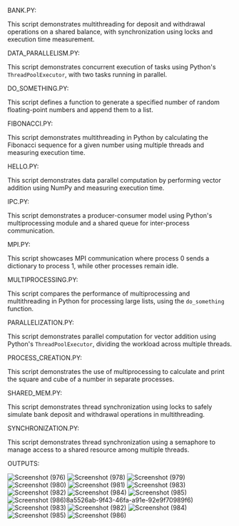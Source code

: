 BANK.PY:

This script demonstrates multithreading for deposit and withdrawal operations on a shared balance, with synchronization using locks and execution time measurement.

DATA_PARALLELISM.PY:

This script demonstrates concurrent execution of tasks using Python's `ThreadPoolExecutor`, with two tasks running in parallel.


DO_SOMETHING.PY:

This script defines a function to generate a specified number of random floating-point numbers and append them to a list.


FIBONACCI.PY:

This script demonstrates multithreading in Python by calculating the Fibonacci sequence for a given number using multiple threads and measuring execution time.



HELLO.PY:

This script demonstrates data parallel computation by performing vector addition using NumPy and measuring execution time.


IPC.PY:

This script demonstrates a producer-consumer model using Python's multiprocessing module and a shared queue for inter-process communication.


MPI.PY:

This script showcases MPI communication where process 0 sends a dictionary to process 1, while other processes remain idle.


MULTIPROCESSING.PY:

This script compares the performance of multiprocessing and multithreading in Python for processing large lists, using the `do_something` function.


PARALLELIZATION.PY:

This script demonstrates parallel computation for vector addition using Python's `ThreadPoolExecutor`, dividing the workload across multiple threads.

PROCESS_CREATION.PY:

This script demonstrates the use of multiprocessing to calculate and print the square and cube of a number in separate processes.


SHARED_MEM.PY:

This script demonstrates thread synchronization using locks to safely simulate bank deposit and withdrawal operations in multithreading.


SYNCHRONIZATION.PY:

This script demonstrates thread synchronization using a semaphore to manage access to a shared resource among multiple threads.

OUTPUTS:

![Screenshot (976)](https://github.com/user-attachments/assets/562c3a48-7a16-419d-a4b2-90b4dfbd5b06)
![Screenshot (978)](https://github.com/user-attachments/assets/ebc0e7de-5fd5-4505-9baa-c59b03d478dc)
![Screenshot (979)](https://github.com/user-attachments/assets/dc35bc62-f7b2-4bb9-b814-f3eca431abf9)
![Screenshot (980)](https://github.com/user-attachments/assets/172285e7-435b-4b5f-8555-9a38fed0c524)
![Screenshot (981)](https://github.com/user-attachments/assets/8a5526ab-9f43-46fa-a91e-92e9f70989f6)
![Screenshot (983)](https://github.com/user-attachments/assets/fe3790cf-3910-407a-ade5-fb7318731993)
![Screenshot (982)](https://github.com/user-attachments/assets/23746ac3-e851-4c66-8a4f-9cb010ef26c0)
![Screenshot (984)](https://github.com/user-attachments/assets/c95b5441-e5db-41b1-9113-c25544e80629)
![Screenshot (985)](https://github.com/user-attachments/assets/33a3fad2-78f8-4938-9779-51ba53e8d293)
![Screenshot (986)](https://github.com/user-attachments/assets/3b30ccc2-8b22-47ad-a928-1878fe1424ab)8a5526ab-9f43-46fa-a91e-92e9f70989f6)
![Screenshot (983)](https://github.com/user-attachments/assets/fe3790cf-3910-407a-ade5-fb7318731993)
![Screenshot (982)](https://github.com/user-attachments/assets/23746ac3-e851-4c66-8a4f-9cb010ef26c0)
![Screenshot (984)](https://github.com/user-attachments/assets/c95b5441-e5db-41b1-9113-c25544e80629)
![Screenshot (985)](https://github.com/user-attachments/assets/33a3fad2-78f8-4938-9779-51ba53e8d293)
![Screenshot (986)](https://github.com/user-attachments/assets/3b30ccc2-8b22-47ad-a928-1878fe1424ab)


